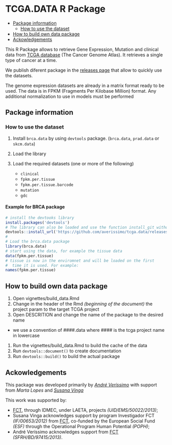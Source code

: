 TCGA.DATA R Package
================

-   [Package information](#package-information)
    -   [How to use the dataset](#how-to-use-the-dataset)
-   [How to build own data package](#how-to-build-own-data-package)
-   [Ackowledgements](#ackowledgements)

This R Package allows to retrieve Gene Expression, Mutation and clinical data from [TCGA database](http://gdc-portal.nci.nih.gov/) (The Cancer Genome Atlas). It retrieves a single type of cancer at a time.

We publish diferent package in the [releases page](https://github.com/averissimo/tcga.data/releases) that allow to quickly use the datasets.

The genome expression datasets are already in a matrix format ready to be used. The data is in FPKM (Fragments Per Kilobase Million) format. Any additional normalization to use in models must be performed

Package information
-------------------

### How to use the dataset

1.  Install `brca.data` by using `devtools` package. (`brca.data`, `prad.data` or `skcm.data`)

2.  Load the library

3.  Load the required datasets (one or more of the following)
    -   `clinical`
    -   `fpkm.per.tissue`
    -   `fpkm.per.tissue.barcode`
    -   `mutation`
    -   `gdc`

#### Example for BRCA package

``` r
# install the devtooks library
install.packages('devtools')
# The library can also be loaded and use the function install_git without 'devtools::' prefix
devtools::install_url('https://github.com/averissimo/tcga.data/releases/download/2016.12.15-brca/brca.data_1.0.tar.gz')
#
# Load the brca.data package
library(brca.data)
# start using the data, for example the tissue data
data(fpkm.per.tissue)
# tissue is now in the enviromnet and will be loaded on the first
#  time it is used. For example:
names(fpkm.per.tissue)
```

How to build own data package
-----------------------------

1.  Open vignettes/build\_data.Rmd
2.  Change in the header of the Rmd *(beginning of the document)* the project param to the target TCGA project
3.  Open DESCRITION and change the name of the package to the desired name

-   we use a convention of \#\#\#\#.data where \#\#\#\# is the tcga project name in lowercase

1.  Run the vignettes/build\_data.Rmd to build the cache of the data
2.  Run `devtools::document()` to create documentation
3.  Run `devtools::build()` to build the actual package

Ackowledgements
---------------

This package was developed primarily by *[André Veríssimo](http://web.tecnico.ulisboa.pt/andre.verissimo/)* with support from *Marta Lopes* and *[Susana Vinga](http://web.tecnico.ulisboa.pt/susanavinga/)*

This work was supported by:

-   [FCT](www.fct.pt), through IDMEC, under LAETA, projects *(UID/EMS/50022/2013)*;
-   Susana Vinga acknowledges support by program Investigador FCT *(IF/00653/2012)* from [FCT](www.fct.pt), co-funded by the European Social Fund *(ESF)* through the Operational Program Human Potential *(POPH)*;
-   André Veríssimo acknowledges support from [FCT](www.fct.pt) *(SFRH/BD/97415/2013)*.
